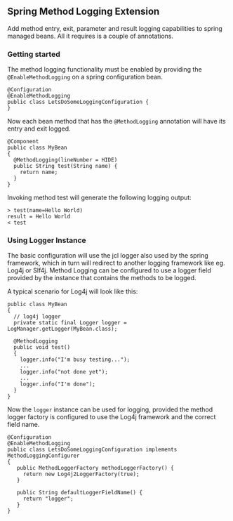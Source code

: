 ## Spring Method Logging Extension

Add method entry, exit, parameter and result logging capabilities to spring managed beans.
All it requires is a couple of annotations.

### Getting started

The method logging functionality must be enabled by providing the <code>@EnableMethodLogging</code> 
on a spring configuration bean.

    @Configuration
    @EnableMethodLogging
    public class LetsDoSomeLoggingConfiguration {
    }

Now each bean method that has the <code>@MethodLogging</code> annotation will have its entry and exit logged.

    @Component
    public class MyBean
    {
      @MethodLogging(lineNumber = HIDE)
      public String test(String name) {
        return name;
      }
    }

Invoking method test will generate the following logging output:

    > test(name=Hello World)
    result = Hello World
    < test

### Using Logger Instance

The basic configuration will use the jcl logger also used by the spring framework, which in turn will redirect to
another logging framework like eg. Log4j or Slf4j. Method Logging can be configured to use a logger field provided 
by the instance that contains the methods to be logged.

A typical scenario for Log4j will look like this:

    public class MyBean 
    {
      // log4j logger
      private static final Logger logger = LogManager.getLogger(MyBean.class);

      @MethodLogging
      public void test() 
      {
        logger.info("I'm busy testing...");
        ...
        logger.info("not done yet");
        ...
        logger.info("I'm done");
      }
    }

Now the <code>logger</code> instance can be used for logging, provided the method logger factory is configured 
to use the Log4j framework and the correct field name. 

    @Configuration
    @EnableMethodLogging
    public class LetsDoSomeLoggingConfiguration implements MethodLoggingConfigurer 
    {
       public MethodLoggerFactory methodLoggerFactory() {
         return new Log4j2LoggerFactory(true);
       }

       public String defaultLoggerFieldName() {
         return "logger";
       }
    }
